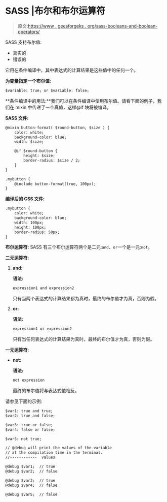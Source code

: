 # SASS |布尔和布尔运算符

> 原文:[https://www . geesforgeks . org/sass-booleans-and-boolean-operators/](https://www.geeksforgeeks.org/sass-booleans-and-boolean-operators/)

SASS 支持布尔值:

*   真实的
*   错误的

它用在条件编译中，其中表达式的计算结果是这些值中的任何一个。

**为变量指定一个布尔值:**

```html
$variable: true; or $variable: false;
```

**条件编译中的用法:**我们可以在条件编译中使用布尔值。请看下面的例子，我们在 mixin 中传递了一个真值，这样@if 块将被编译。

**SASS 文件:**

```html
@mixin button-format( $round-button, $size ) {
    color: white;
    background-color: blue;
    width: $size;

    @if $round-button {
        height: $size;
        border-radius: $size / 2; 
    }
}

.mybutton {
    @include button-format(true, 100px);
}

```

**编译后的 CSS 文件:**

```html
.mybutton {
    color: white;
    background-color: blue;
    width: 100px;
    height: 100px;
    border-radius: 50px;
}

```

**布尔运算符:**
SASS 有三个布尔运算符两个是二元:`and`、`or`一个是一元:`not`。

**二元运算符:**

1.  **and:**

    **语法:**

    ```html
    expression1 and expression2
    ```

    只有当两个表达式的计算结果都为真时，最终的布尔值才为真，否则为假。

2.  **or:**

    **语法:**

    ```html
    expression1 or expression2
    ```

    只有当任何表达式的计算结果为真时，最终的布尔值才为真，否则为假。

**一元运算符:**

*   **not:**

    **语法:**

    ```html
    not expression
    ```

    最终的布尔值将与表达式值相反。

请参见下面的示例:

```html
$var1: true and true;
$var2: true and false;

$var3: true or false;
$var4: false or false;

$var5: not true;

// @debug will print the values of the variable 
// at the compilation time in the terminal.
//------------  values

@debug $var1;  // true
@debug $var2;  // false

@debug $var3;  // true 
@debug $var4;  // false

@debug $var5;  // false

```